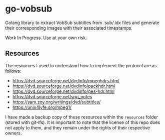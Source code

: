 # go-vobsub

Golang library to extract VobSub subtitles from .sub/.idx files and generate their corresponding images with their associated timestamps.

Work In Progress. Use at your own risk.


## Resources

The resources I used to understand how to implement the protocol are as follows:

* https://dvd.sourceforge.net/dvdinfo/mpeghdrs.html
* https://dvd.sourceforge.net/dvdinfo/packhdr.html
* https://dvd.sourceforge.net/dvdinfo/pes-hdr.html
* https://dvd.sourceforge.net/spu_notes
* https://sam.zoy.org/writings/dvd/subtitles/
* https://unix4lyfe.org/mpeg1/

I have made a backup copy of these resources within the `resources` folder (stored with git-lfs). It is important to note that the license of this repo does not apply to them, and they remain under the rights of their respective owners.
